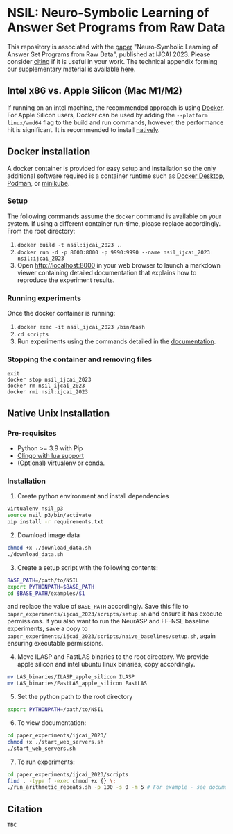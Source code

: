 # NSIL: Neuro-Symbolic Learning of Answer Set Programs from Raw Data
This repository is associated with the [paper](https://arxiv.org/abs/2205.12735) "Neuro-Symbolic Learning of Answer Set Programs from Raw Data", published at IJCAI 2023. Please consider [citing](#citation) if it is useful in your work. The technical appendix forming our supplementary material is available [here](./TechnicalAppendix.pdf).

## Intel x86 vs. Apple Silicon (Mac M1/M2)
If running on an intel machine, the recommended approach is using [Docker](#docker-installation). For Apple Silicon users, Docker can be used by adding the `--platform linux/amd64` flag to the build and run commands, however, the performance hit is significant. It is recommended to install [natively](#native-unix-installation).

## Docker installation
A docker container is provided for easy setup and installation so the only additional software required is a container runtime such as [Docker Desktop](https://www.docker.com/products/docker-desktop/), [Podman](https://podman.io/), or [minikube](https://minikube.sigs.k8s.io/docs/tutorials/docker_desktop_replacement/).

### Setup
The following commands assume the `docker` command is available on your system. If using a different container run-time, please replace accordingly. From the root directory:

1. `docker build -t nsil:ijcai_2023 .`.
2. `docker run -d -p 8000:8000 -p 9990:9990 --name nsil_ijcai_2023 nsil:ijcai_2023`
3. Open [http://localhost:8000](http://localhost:8000) in your web browser to launch a markdown viewer containing detailed documentation that explains how to reproduce the experiment results.

### Running experiments
Once the docker container is running:

1. `docker exec -it nsil_ijcai_2023 /bin/bash`
2. `cd scripts`
3. Run experiments using the commands detailed in the [documentation](http://localhost:8000).

### Stopping the container and removing files
```
exit
docker stop nsil_ijcai_2023
docker rm nsil_ijcai_2023
docker rmi nsil:ijcai_2023
```

## Native Unix Installation

### Pre-requisites
* Python >= 3.9 with Pip
* [Clingo with lua support](https://github.com/potassco/clingo/blob/master/INSTALL.md)
* (Optional) virtualenv or conda.

### Installation
1. Create python environment and install dependencies
```bash
virtualenv nsil_p3
source nsil_p3/bin/activate
pip install -r requirements.txt
```

2. Download image data
```bash
chmod +x ./download_data.sh
./download_data.sh
```

3. Create a setup script with the following contents:
```bash
BASE_PATH=/path/to/NSIL
export PYTHONPATH=$BASE_PATH
cd $BASE_PATH/examples/$1
```
and replace the value of `BASE_PATH` accordingly. Save this file to `paper_experiments/ijcai_2023/scripts/setup.sh` and ensure it has execute permissions. If you also want to run the NeurASP and FF-NSL baseline experiments, save a copy to `paper_experiments/ijcai_2023/scripts/naive_baselines/setup.sh`, again ensuring executable permissions.

4. Move ILASP and FastLAS binaries to the root directory. We provide apple silicon and intel ubuntu linux binaries, copy accordingly.
```bash
mv LAS_binaries/ILASP_apple_silicon ILASP
mv LAS_binaries/FastLAS_apple_silicon FastLAS
```

5. Set the python path to the root directory
```bash
export PYTHONPATH=/path/to/NSIL
```

6. To view documentation:
```bash
cd paper_experiments/ijcai_2023/
chmod +x ./start_web_servers.sh
./start_web_servers.sh
```

7. To run experiments:
```bash
cd paper_experiments/ijcai_2023/scripts
find . -type f -exec chmod +x {} \;
./run_arithmetic_repeats.sh -p 100 -s 0 -m 5 # For example - see documentation for more commands.
```

## Citation
```
TBC
```
